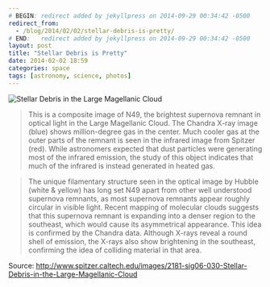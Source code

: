 ```yaml
---
# BEGIN: redirect added by jekyllpress on 2014-09-29 00:34:42 -0500
redirect_from:
  - /blog/2014/02/02/stellar-debris-is-pretty/
# END:   redirect added by jekyllpress on 2014-09-29 00:34:42 -0500
layout: post
title: "Stellar Debris is Pretty"
date: 2014-02-02 18:59
categories: space
tags: [astronomy, science, photos]
---
```

![Stellar Debris in the Large Magellanic Cloud](http://tt.imageshare.s3.amazonaws.com/astro/stellar-debris-lmc-small.jpg)

> This is a composite image of N49, the brightest supernova remnant in
optical light in the Large Magellanic Cloud. The Chandra X-ray image
(blue) shows million-degree gas in the center. Much cooler gas at the
outer parts of the remnant is seen in the infrared image from Spitzer
(red). While astronomers expected that dust particles were generating
most of the infrared emission, the study of this object indicates that
much of the infrared is instead generated in heated gas.

> The unique filamentary structure seen in the optical image by Hubble
(white & yellow) has long set N49 apart from other well understood
supernova remnants, as most supernova remnants appear roughly circular
in visible light. Recent mapping of molecular clouds suggests that this
supernova remnant is expanding into a denser region to the southeast,
which would cause its asymmetrical appearance. This idea is confirmed by
the Chandra data. Although X-rays reveal a round shell of emission, the
X-rays also show brightening in the southeast, confirming the idea of
colliding material in that area.


Source: http://www.spitzer.caltech.edu/images/2181-sig06-030-Stellar-Debris-in-the-Large-Magellanic-Cloud

